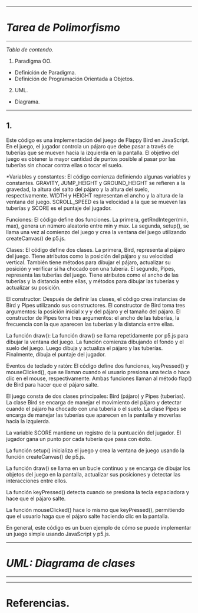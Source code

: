 ***
# *Tarea de Polimorfismo*
***
*Tabla de contendo.*
1. Paradigma OO.
* Definición de Paradigma.
* Definición de Programación Orientada a Objetos.
2. UML.
* Diagrama.

---


## 1. 
Este código es una implementación del juego de Flappy Bird en JavaScript. En el juego, el jugador controla un pájaro que debe pasar a través de tuberías que se mueven hacia la izquierda en la pantalla. El objetivo del juego es obtener la mayor cantidad de puntos posible al pasar por las tuberías sin chocar contra ellas o tocar el suelo.

*Variables y constantes:
El código comienza definiendo algunas variables y constantes. GRAVITY, JUMP_HEIGHT y GROUND_HEIGHT se refieren a la gravedad, la altura del salto del pájaro y la altura del suelo, respectivamente. WIDTH y HEIGHT representan el ancho y la altura de la ventana del juego. SCROLL_SPEED es la velocidad a la que se mueven las tuberías y SCORE es el puntaje del jugador.

Funciones:
El código define dos funciones. La primera, getRndInteger(min, max), genera un número aleatorio entre min y max. La segunda, setup(), se llama una vez al comienzo del juego y crea la ventana del juego utilizando createCanvas() de p5.js.

Clases:
El código define dos clases. La primera, Bird, representa al pájaro del juego. Tiene atributos como la posición del pájaro y su velocidad vertical. También tiene métodos para dibujar el pájaro, actualizar su posición y verificar si ha chocado con una tubería. El segundo, Pipes, representa las tuberías del juego. Tiene atributos como el ancho de las tuberías y la distancia entre ellas, y métodos para dibujar las tuberías y actualizar su posición.

El constructor:
Después de definir las clases, el código crea instancias de Bird y Pipes utilizando sus constructores. El constructor de Bird toma tres argumentos: la posición inicial x y y del pájaro y el tamaño del pájaro. El constructor de Pipes toma tres argumentos: el ancho de las tuberías, la frecuencia con la que aparecen las tuberías y la distancia entre ellas.

La función draw():
La función draw() se llama repetidamente por p5.js para dibujar la ventana del juego. La función comienza dibujando el fondo y el suelo del juego. Luego dibuja y actualiza el pájaro y las tuberías. Finalmente, dibuja el puntaje del jugador.

Eventos de teclado y ratón:
El código define dos funciones, keyPressed() y mouseClicked(), que se llaman cuando el usuario presiona una tecla o hace clic en el mouse, respectivamente. Ambas funciones llaman al método flap() de Bird para hacer que el pájaro salte.

El juego consta de dos clases principales: Bird (pájaro) y Pipes (tuberías). La clase Bird se encarga de manejar el movimiento del pájaro y detectar cuando el pájaro ha chocado con una tubería o el suelo. La clase Pipes se encarga de manejar las tuberías que aparecen en la pantalla y moverlas hacia la izquierda.

La variable SCORE mantiene un registro de la puntuación del jugador. El jugador gana un punto por cada tubería que pasa con éxito.

La función setup() inicializa el juego y crea la ventana de juego usando la función createCanvas() de p5.js.

La función draw() se llama en un bucle continuo y se encarga de dibujar los objetos del juego en la pantalla, actualizar sus posiciones y detectar las interacciones entre ellos.

La función keyPressed() detecta cuando se presiona la tecla espaciadora y hace que el pájaro salte.

La función mouseClicked() hace lo mismo que keyPressed(), permitiendo que el usuario haga que el pájaro salte haciendo clic en la pantalla.

En general, este código es un buen ejemplo de cómo se puede implementar un juego simple usando JavaScript y p5.js.

***
# *UML: Diagrama de clases*
***

---
# Referencias.
[^1]: M. (2022, 14 marzo). ¿Qué son los paradigmas de programación? Profile Software Services. https://profile.es/blog/que-son-los-paradigmas-de-programacion/
[^2]: M. (2022, 14 marzo). ¿Qué son los paradigmas de programación? Profile Software Services. https://profile.es/blog/que-son-los-paradigmas-de-programacion/

